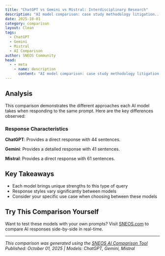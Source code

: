 ```yaml
---
title: "ChatGPT vs Gemini vs Mistral: Interdisciplinary Research"
description: "AI model comparison: case study methodology litigation..."
date: 2025-10-01
category: comparison
layout: Clean
tags:
  - ChatGPT
  - Gemini
  - Mistral
  - AI Comparison
author: SNEOS Community
head:
  - - meta
    - name: description
      content: "AI model comparison: case study methodology litigation..."
---
```


<ChatComparison
  title="ChatGPT vs Gemini vs Mistral: Interdisciplinary Research"
  prompt="case study methodology litigation"
  :responses='{
    "ChatGPT": "Certainly! Here\u2019s an overview of the **case study methodology** as applied in **litigation** contexts:\n\n---\n\n### Case Study Methodology in Litigation\n\n**Case study methodology** involves an in-depth, contextual analysis of a single case or a small number of cases over a period of time. In litigation, this approach can be used to gather detailed evidence, understand complex facts, or analyze the implications of particular legal principles in real-world situations.\n\n---\n\n### Purpose in Litigation\n\n- **Fact Investigation:** Deep dive into the specifics of a legal dispute to uncover facts.\n- **Contextual Analysis:** Understand the circumstances, behaviors, and context related to a case.\n- **Demonstrate Precedents:** Highlight prior cases with similar circumstances to support arguments.\n- **Expert Evidence:** Provide expert analyses through detailed case exploration.\n- **Strategic Planning:** Inform litigation strategy by understanding all facets of the case.\n\n---\n\n### Steps in Conducting a Case Study for Litigation\n\n1. **Define the Case:**\n   - Identify the specific case or issue to be studied (e.g., a contractual dispute, a tort claim).\n   - Clearly state objectives\u2014what the study aims to prove or explain.\n\n2. **Data Collection:**\n   - Gather all relevant documents (contracts, emails, witness statements).\n   - Conduct interviews with key witnesses, experts, or parties involved.\n   - Collect physical evidence if applicable.\n   - Review court filings, depositions, discovery materials.\n\n3. **Data Organization and Analysis:**\n   - Organize data chronologically or thematically.\n   - Analyze facts, timelines, interactions, and legal points.\n   - Identify patterns, causal relationships, or discrepancies.\n\n4. **Synthesis and Reporting:**\n   - Compile findings into a coherent narrative.\n   - Highlight legal issues supported by detailed factual context.\n   - Use visuals if helpful (timelines, charts).\n   - Prepare reports or affidavits that can be submitted as evidence.\n\n5. **Application in Litigation:**\n   - Present findings to support legal arguments.\n   - Assist expert witnesses in explaining technical details.\n   - Use case study to cross-examine witnesses or challenge opposing evidence.\n\n---\n\n### Advantages of Case Study Methodology in Litigation\n\n- Provides comprehensive and vivid understanding of complex cases.\n- Supports narrative-based arguments to judges and juries.\n- Can incorporate multiple sources and types of evidence.\n- Allows exploration of nuances that might be missed in broader approaches.\n\n---\n\n### Limitations\n\n- Time-consuming and resource-intensive.\n- Subjectivity risks in interpreting facts.\n- Limited generalizability\u2014focus on specific case(s) only.\n- Requires expert skills in data collection and analysis.\n\n---\n\n### Example Use Cases\n\n- Environmental litigation analyzing the impact of pollution incidents.\n- Corporate litigation studying specific contractual breaches.\n- Medical malpractice cases reviewing detailed patient treatment histories.\n- Intellectual property disputes examining development and use of technology.\n\n---\n\nIf you want, I can help you draft a sample case study report for a litigation matter or provide templates for organizing your case study data.\n\n---",
    "Gemini": "## Case Study Methodology in Litigation\n\nCase study methodology, while not a common primary research method in litigation itself, can be valuable in informing litigation strategy, understanding legal principles, and analyzing the impact of specific laws or precedents. It involves in-depth investigation of a single case or a small number of related cases to gain a comprehensive understanding of the situation.\n\nHere\u0027s how it applies to litigation:\n\n**1. Understanding Legal Principles and Precedents:**\n\n*   **Deep Dive into Landmark Cases:** Analyzing landmark cases like *Miranda v. Arizona* or *Brown v. Board of Education* using a case study approach allows lawyers to dissect the legal reasoning, factual context, and societal impact. This helps in understanding the evolution of legal principles and applying them to current cases.\n*   **Analyzing Circuit Splits:** When different circuits disagree on a legal issue, a case study approach can compare and contrast the arguments, factual patterns, and reasoning of the different circuit court opinions. This helps to identify weaknesses and strengths in each approach, informing legal strategy.\n\n**2. Informing Litigation Strategy:**\n\n*   **Examining Similar Cases:** Studying similar cases, even if they are from different jurisdictions or involve slightly different factual scenarios, can help lawyers identify successful strategies, potential pitfalls, and persuasive arguments.  This could involve reviewing court documents, expert reports, and witness testimonies from comparable cases.\n*   **Understanding Opposing Counsel\u0027s Tactics:** Analyzing past cases handled by opposing counsel can provide insights into their typical strategies, preferred arguments, and weaknesses. This can help to anticipate their moves and prepare accordingly.\n*   **Evaluating Settlement Potential:** Examining case studies of similar disputes that went to settlement can inform negotiations and help assess the likely value of a case.  Analyzing settlement amounts, terms, and the factors that influenced those outcomes can be invaluable.\n\n**3. Analyzing the Impact of Laws or Legal Changes:**\n\n*   **Evaluating the Effectiveness of New Legislation:** Following the enactment of new legislation, case studies of early litigation under the new law can reveal its impact on specific industries, individual rights, or the legal system.\n*   **Assessing the Consequences of Court Decisions:** Studying cases that follow a significant court decision can reveal how the decision is being interpreted and applied in practice.  This can identify unintended consequences and inform future legal arguments.\n\n**4. Building a Legal Argument (Indirectly):**\n\n*   **Demonstrating Patterns of Behavior:** In some cases, particularly in areas like employment discrimination or fraud, examining a series of related incidents through a case study lens can help demonstrate a pattern of behavior that supports a plaintiff\u0027s claim.\n*   **Illustrating the Consequences of a Legal Violation:** A well-developed case study demonstrating the real-world consequences of a defendant\u0027s actions can be a powerful tool for persuading a judge or jury of the seriousness of the violation.\n\n**Methodology Considerations when using a Case Study Approach in Litigation:**\n\n*   **Data Collection:** Court documents (pleadings, motions, orders, judgments), transcripts, expert reports, news articles, legal scholarship.\n*   **Case Selection:** Carefully select cases that are relevant to the specific legal issue or factual scenario being examined.\n*   **Data Analysis:**  Identify key themes, arguments, and outcomes.  Compare and contrast different cases to identify patterns and anomalies.\n*   **Synthesis:**  Develop a coherent narrative that explains the legal principles, strategies, or impact being examined.\n*   **Limitations:**  Case studies are not generalizable in the same way as statistical research.  Findings are specific to the cases examined.\n\n**Example Scenarios:**\n\n*   **Product Liability Litigation:** Analyzing previous cases involving similar defects in the same product to understand potential defenses, causation issues, and damages.\n*   **Environmental Law Litigation:** Studying cases involving similar types of environmental contamination to understand liability standards, remediation techniques, and expert testimony.\n*   **Intellectual Property Litigation:** Examining cases involving similar patents or trademarks to understand infringement standards and validity challenges.\n\n**Limitations of Case Study Methodology in Litigation:**\n\n*   **Lack of Generalizability:** Findings from case studies cannot be directly generalized to all cases, as each case is unique.\n*   **Selection Bias:** Cases selected for study may not be representative of all cases, leading to biased conclusions.\n*   **Subjectivity:** Interpretation of case data can be subjective, potentially influencing the findings.\n*   **Resource Intensive:** Conducting thorough case studies requires significant time and resources.\n\n**In conclusion:**\n\nWhile case study methodology is not a primary research method used *during* litigation, a careful and systematic analysis of past cases can be a valuable tool for litigators in informing strategy, understanding legal principles, and developing persuasive arguments. It\u0027s important to be aware of the limitations and to use case studies in conjunction with other forms of legal research and analysis. It\u2019s a tool for learning, not for proving general rules. By drawing lessons from past experiences, lawyers can better prepare for the challenges and opportunities that arise in the courtroom.\n",
    "Mistral": "The case study methodology in the context of litigation involves an in-depth examination of a specific legal case or a series of related cases to understand the complexities, strategies, and outcomes involved. This methodology is often used in legal education, research, and practice to analyze the intricacies of legal processes, decision-making, and the impact of legal rulings. Here\u2019s a step-by-step guide to applying the case study methodology in litigation:\n\n### 1. **Identify the Case**\n   - **Selection Criteria**: Choose a case that is representative of a broader legal issue or that has significant implications. The case should be well-documented and have sufficient data available for analysis.\n   - **Relevance**: Ensure the case is relevant to the research question or the educational objective.\n\n### 2. **Gather Data**\n   - **Legal Documents**: Collect all relevant legal documents, including complaints, motions, briefs, court orders, and judgments.\n   - **Secondary Sources**: Review secondary sources such as legal commentaries, news articles, and academic papers related to the case.\n   - **Interviews**: Conduct interviews with key stakeholders, such as lawyers, judges, and parties involved in the case, if possible.\n\n### 3. **Analyze the Case**\n   - **Factual Background**: Provide a detailed account of the facts of the case, including the events leading up to the litigation.\n   - **Legal Issues**: Identify the key legal issues and questions raised by the case.\n   - **Procedural History**: Describe the procedural history, including the stages of litigation, appeals, and any significant procedural rulings.\n   - **Legal Arguments**: Analyze the legal arguments presented by both sides, including the legal theories, statutes, and case law cited.\n   - **Judicial Decisions**: Examine the judicial decisions, including the reasoning behind the rulings and the legal principles applied.\n\n### 4. **Evaluate the Outcome**\n   - **Impact**: Assess the impact of the case on the parties involved and on the broader legal landscape.\n   - **Precedent**: Determine whether the case set a precedent and how it has been applied in subsequent cases.\n   - **Policy Implications**: Consider the policy implications of the case and its potential influence on future legislation or regulatory changes.\n\n### 5. **Draw Conclusions**\n   - **Lessons Learned**: Identify the key lessons learned from the case, including effective legal strategies, pitfalls to avoid, and the importance of specific legal principles.\n   - **Recommendations**: Provide recommendations for future litigation strategies, policy changes, or further research.\n\n### 6. **Document the Case Study**\n   - **Structure**: Organize the case study in a clear and logical manner, typically including sections such as introduction, background, analysis, conclusions, and recommendations.\n   - **Clarity**: Ensure the case study is written in a clear and concise manner, avoiding legal jargon where possible.\n   - **Citations**: Properly cite all sources and legal documents to maintain academic integrity.\n\n### 7. **Disseminate Findings**\n   - **Publication**: Publish the case study in legal journals, law reviews, or other relevant publications.\n   - **Presentation**: Present the findings at legal conferences, seminars, or workshops.\n   - **Educational Use**: Use the case study as a teaching tool in law schools or professional development programs.\n\n### Example:\n**Case Study: Brown v. Board of Education**\n\n1. **Identify the Case**: Brown v. Board of Education (1954) is a landmark case in U.S. constitutional law.\n2. **Gather Data**: Collect court documents, historical records, and interviews with legal scholars.\n3. **Analyze the Case**:\n   - **Factual Background**: The case involved the segregation of public schools based on race.\n   - **Legal Issues**: The key issue was whether racial segregation in public schools violated the Equal Protection Clause of the Fourteenth Amendment.\n   - **Procedural History**: The case went through multiple stages, including lower court rulings and appeals.\n   - **Legal Arguments**: The plaintiffs argued that segregation was inherently unequal, while the defendants argued for the continuation of the \u0022separate but equal\u0022 doctrine.\n   - **Judicial Decisions**: The Supreme Court ruled that racial segregation in public schools was unconstitutional.\n4. **Evaluate the Outcome**:\n   - **Impact**: The ruling had a profound impact on civil rights and education policy.\n   - **Precedent**: The case set a precedent for future civil rights cases.\n   - **Policy Implications**: The decision influenced subsequent legislation and policies aimed at desegregation.\n5. **Draw Conclusions**:\n   - **Lessons Learned**: The case highlighted the importance of the Equal Protection Clause and the role of the judiciary in addressing systemic inequalities.\n   - **Recommendations**: Continued vigilance and advocacy are necessary to ensure equal educational opportunities.\n6. **Document the Case Study**:\n   - **Structure**: Organize the case study into sections such as introduction, background, analysis, conclusions, and recommendations.\n   - **Clarity**: Write in a clear and concise manner.\n   - **Citations**: Properly cite all sources.\n7. **Disseminate Findings**:\n   - **Publication**: Publish in legal journals.\n   - **Presentation**: Present at legal conferences.\n   - **Educational Use**: Use as a teaching tool in law schools.\n\nBy following these steps, the case study methodology can provide a comprehensive and insightful analysis of litigation, contributing to a deeper understanding of legal principles and practices."
  }'
  published-date="23:10"
/>

## Analysis

This comparison demonstrates the different approaches each AI model takes when responding to the same prompt. Here are the key differences observed:

### Response Characteristics

**ChatGPT**: Provides a direct response with 44 sentences. 

**Gemini**: Provides a detailed response with 41 sentences. 

**Mistral**: Provides a direct response with 61 sentences. 

## Key Takeaways

- Each model brings unique strengths to this type of query
- Response styles vary significantly between models
- Consider your specific use case when choosing between these models

## Try This Comparison Yourself

Want to test these models with your own prompts? Visit [SNEOS.com](https://sneos.com) to compare AI responses side-by-side in real-time.

---

*This comparison was generated using the [SNEOS AI Comparison Tool](https://sneos.com)*
*Published: October 01, 2025 | Models: ChatGPT, Gemini, Mistral*
